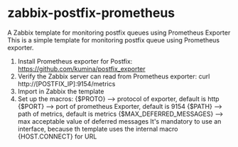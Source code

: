 # zabbix-postfix-prometheus
A Zabbix template for monitoring postfix queues using Prometheus Exporter
This is a simple template for monitoring postfix queue using Prometheus exporter.
1) Install Prometheus exporter for Postfix: https://github.com/kumina/postfix_exporter
2) Verify the Zabbix server can read from Prometheus exporter: curl http://[POSTFIX_IP]:9154/metrics
3) Import in Zabbix the template
4) Set up the macros: {$PROTO} --> protocol of exporter, default is http
                      {$PORT} --> port of prometheus Exporter, default is 9154
                      {$PATH} --> path of metrics, default is metrics
                      {$MAX_DEFERRED_MESSAGES} --> max acceptable value of deferred messages
It's mandatory to use an interface, because th template uses the internal macro {HOST.CONNECT} for URL
